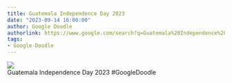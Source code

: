 ```yaml
---
title: Guatemala Independence Day 2023
date: "2023-09-14 16:00:00"
author: Google Doodle
authorlink: https://www.google.com/search?q=Guatemala%20Independence%20Day%202023
tags:
- Google-Doodle
---
```

<img src="https://www.google.com/logos/doodles/2023/guatemala-independence-day-2023-6753651837109937.3-law.gif" referrerpolicy="no-referrer"><br>Guatemala Independence Day 2023 #GoogleDoodle